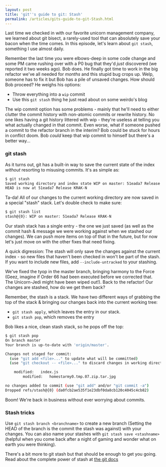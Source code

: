 ```yaml
---
layout: post
title: 'git''s guide to git: Stash'
permalink: /articles/gits-guide-to-git-Stash.html
---
```

Last time we checked in with our favorite unicorn management company, we learned about git bisect, a rarely-used tool that can absolutely save your bacon when the time comes.  In this episode, let's learn about `git stash`, something I use almost daily.
<!--jump-->
Remember the last time you were elbows-deep in some code change and some PM came rushing over with a P0 bug that they'd *just* discovered (we reported it two weeks ago).  Bob does.  He finally got time to work in the big refactor we've all needed for *months* and this stupid bug crops up.  Welp, someone has to fix it but Bob has a pile of unsaved changes.  How should Bob proceed?  He weighs his options:

 - Throw everything into a `wip` commit
 - Use this `git stash` thing he just read about on some weirdo's blog

The wip commit option has some problems - mainly that he'll need to either clutter the commit history with non-atomic commits or rewrite history.  No one likes having a git history littered with wip - they're useless at telling you what actually changed in that commit.  Even worse, what if someone pushed a commit to the refactor branch in the interim?  Bob could be stuck for hours in conflict doom.  Bob *could* keep that wip commit to himself but there's a better way...

### git stash

As it turns out, git has a built-in way to save the current state of the index *without* resorting to misusing commits.  It's as simple as:

```bash
$ git stash
Saved working directory and index state WIP on master: 51eada7 Release KRAK-N
HEAD is now at 51eada7 Release KRAK-N
```

Ta-da!  All of our changes to the current working directory are now saved in a special "stash" stack.  Let's double check to make sure:

```bash
$ git stash list
stash@{0}: WIP on master: 51eada7 Release KRAK-N
```

Our stash stack has a single entry - the one we just saved (as well as the commit hash & message we were working against when we stashed our changes).  We can push more items on top of that in the future, but for now let's just move on with the other fixes that need fixing.

A quick digression: The stash will only save the changes against the current index - so new files that haven't been checked in won't be part of the stash.  If you want to include new files, add `--include-untracked` to your stashing.

We've fixed the tyop in the master branch, bringing harmony to the Force (Geez, imagine if Order 66 had been executed before we corrected that.  The Unicorn-Jedi might have been wiped out!).  Back to the refactor!  Our changes are stashed, how do we get them back?

Remember, the stash is a stack.  We have two different ways of grabbing the top of the stack & bringing our changes back into the current working tree:

 - `git stash apply`, which leaves the entry in our stack.
 - `git stash pop`, which removes the entry

Bob likes a nice, clean stash stack, so he pops off the top:

```bash
$ git stash pop
On branch master
Your branch is up-to-date with 'origin/master'.

Changes not staged for commit:
  (use "git add <file>..." to update what will be committed)
  (use "git checkout -- <file>..." to discard changes in working directory)

	modified:   index.js
        modified:   homestarmy0.tmp.07.zip.tar.jpg

no changes added to commit (use "git add" and/or "git commit -a")
Dropped refs/stash@{0} (da0fcb2ae535f1e23dbf0da8cb120c4045c4cb82)
```

Boom!  We're back in business without ever worrying about commits.

### Stash tricks

Use `git stash branch <branchname>` to create a new branch (Setting the HEAD of the branch is the commit the stash was against) with your changes.  You can also name your stashes with `git stash save <stashname>` (helpful when you come back after a night of gaming and wonder what on earth you were thinking).


There's a bit more to git stash but that should be enough to get you going.  Read about the complete power of stash at [the git docs](https://git-scm.com/docs/git-stash)
